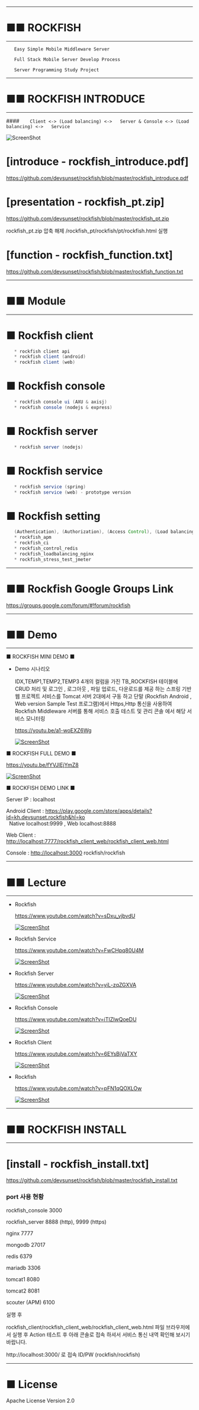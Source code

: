 -------------------------------------------------------------------------------	

#		 ■■ ROCKFISH

-------------------------------------------------------------------------------	

``` 
   Easy Simple Mobile Middleware Server 
   
   Full Stack Mobile Server Develop Process

   Server Programming Study Project
``` 

-------------------------------------------------------------------------------	

#		 ■■ ROCKFISH INTRODUCE

-------------------------------------------------------------------------------	

####`    Client <-> (Load balancing) <->   Server & Console <-> (Load balancing) <->   Service` 

 ![ScreenShot](https://github.com/devsunset/rockfish/blob/master/rockfish_system.png)
 

#  [introduce - rockfish_introduce.pdf]
<https://github.com/devsunset/rockfish/blob/master/rockfish_introduce.pdf>

#  [presentation - rockfish_pt.zip]
<https://github.com/devsunset/rockfish/blob/master/rockfish_pt.zip>

rockfish_pt.zip 압축 해제 /rockfish_pt/rockfish/pt/rockfish.html 실행

#  [function - rockfish_function.txt]
<https://github.com/devsunset/rockfish/blob/master/rockfish_function.txt>


-------------------------------------------------------------------------------	

#		■■ Module

-------------------------------------------------------------------------------	

# ■ Rockfish client
```java
   * rockfish client api  
   * rockfish client (android) 
   * rockfish client (web)
``` 

# ■ Rockfish console
```java
   * rockfish console ui (AXU & axisj) 
   * rockfish console (nodejs & express)
``` 

# ■ Rockfish server
```java
   * rockfish server (nodejs)
``` 
   
# ■ Rockfish service
```java
   * rockfish service (spring)
   * rockfish service (web) - prototype version
``` 

# ■ Rockfish setting
```java
   (Authentication), (Authorization), (Access Control), (Load balancing), (CI), (Stress Test) (APM)
   * rockfish_apm 
   * rockfish_ci
   * rockfish_control_redis
   * rockfish_loadbalancing_nginx  
   * rockfish_stress_test_jmeter
``` 

------------------------------------------------------------------------------- 

#   ■■ Rockfish Google Groups Link

https://groups.google.com/forum/#!forum/rockfish

 -------------------------------------------------------------------------------  

#     ■■ Demo

-------------------------------------------------------------------------------  

■ ROCKFISH MINI DEMO ■

* Demo 시나리오

   IDX,TEMP1,TEMP2,TEMP3 4개의 컬럼을 가진 TB_ROCKFISH 테이블에 
   CRUD 처리 및 로그인 , 로그아웃 , 파일 업로드, 다운로드를 제공 하는 
   스프링 기반 웹 프로젝트 서비스를 Tomcat 서버 2대에서 구동 하고 
   단말 (Rockfish Android , Web version Sample Test 프로그램)에서 
   Https,Http 통신을 사용하여 Rockfish Middleware 서버를 통해 서비스 
   호출 테스트 및 관리 콘솔 에서 해당 서비스 모니터링

   <https://youtu.be/a1-woEXZ6Wg>
   
   [![ScreenShot](https://github.com/devsunset/rockfish/blob/master/screenshot.png)](https://youtu.be/a1-woEXZ6Wg)


■ ROCKFISH FULL DEMO ■

   <https://youtu.be/fYVJlEjYmZ8>

   [![ScreenShot](https://github.com/devsunset/rockfish/blob/master/screenshot.png)](https://youtu.be/fYVJlEjYmZ8)   


■ ROCKFISH DEMO LINK ■

   Server IP : localhost

   Android Client : <https://play.google.com/store/apps/details?id=kh.devsunset.rockfish&hl=ko>  
   Native localhost:9999 , Web localhost:8888

   Web Client : <http://localhost:7777/rockfish_client_web/rockfish_client_web.html>   

   Console     : <http://localhost:3000>  rockfish/rockfish

 -------------------------------------------------------------------------------  

#     ■■ Lecture

-------------------------------------------------------------------------------  

   - Rockfish 
   
      <https://www.youtube.com/watch?v=sDxu_vjbvdU>
      
       [![ScreenShot](https://ci5.googleusercontent.com/proxy/nCEMvckyQHrwHEdbLfoR_h_Ctw5TtWIgmx6KlTV4m19JFc-yY0KWfflV-GPWzJ5cSDEYd2Fw_pLmRCPWWqE7GDBAWCqM_6rveJnFB-RBn5fZZZac4a8x7WpQ_gfatfO_NBx7bb2zgUtzfpXgL8T-LDOuEZa1yV91TwTw0v1jCy4IWonEdV-pgbT5=s0-d-e1-ft#http://i.ytimg.com/vi/sDxu_vjbvdU/hqdefault.jpg?w=480&h=270&feature=em-upload_owner&sigh=Vqr0W9Ojxzg-uC-oTmOwVwHtZIo)](https://www.youtube.com/watch?v=sDxu_vjbvdU)

   - Rockfish Service
   
      <https://www.youtube.com/watch?v=FwCHpq80U4M>
      
      [![ScreenShot](https://ci6.googleusercontent.com/proxy/MbT4-Neal6P_l9Mcdk7ufs8fir9yi_CECfYunWhSjszZVg0oKn9SMGXrwusOl7miKOyieBaWGnUpNUvMAiKjRXBloj5dpgWkN1z_pmoXuBByb_d37kp0v-tWmv_fBl7P2rSAx8cdZHbNAy_PanpDm7rVoRlHVBGMYbPeN9I26siWK4JLxCTbTS7z=s0-d-e1-ft#http://i.ytimg.com/vi/pFN1qQOXLOw/hqdefault.jpg?w=480&h=270&feature=em-upload_owner&sigh=9oWf_eKb8A7u3V9S7yoyWiO45f4)](https://www.youtube.com/watch?v=FwCHpq80U4M)

   - Rockfish Server 
   
      <https://www.youtube.com/watch?v=yiL-zqZGXVA>
      
      [![ScreenShot](https://ci3.googleusercontent.com/proxy/RfY0vPxfMmvfW02Btys7pIbAhGi8K5xzBFQa9O_WAYYba9gfQ5ri9W6HwfArKYKn3pd45qJOn2FG6XxfmNu-tNGl7FPCqJf9ARtYSUwIM6eaGUpmnaNNROwFbMf1PDd8sPfXjaOEGn1uts5KJFHGoWLeSqcwXz5RiJv-ths3jIxf6tEkvPHbr0-l=s0-d-e1-ft#http://i.ytimg.com/vi/yiL-zqZGXVA/hqdefault.jpg?w=480&h=270&feature=em-upload_owner&sigh=IM-TsnOwYABd__LmgxtvftK0Ecc)](https://www.youtube.com/watch?v=yiL-zqZGXVA)

   - Rockfish Console
   
      <https://www.youtube.com/watch?v=iTIZIwQoeDU>
      
      [![ScreenShot](https://ci6.googleusercontent.com/proxy/AU-TERy4XfSMcjpaj--90TTuTWFJ98fPtCGzXaUX4mWxr0dtBcqvonXTP8SoWTo_XYsoLDCc_lE5R1miBMabjRjB7_fqqZT93G9JBk9bzYitL0-GrE5SX_7XO7QK--CguQD4jblfc4ZdcXa-_oK8DNuFCnLmIrvsw2ySPCybac7mOZFTKv5AyJ5m=s0-d-e1-ft#http://i.ytimg.com/vi/iTIZIwQoeDU/hqdefault.jpg?w=480&h=270&feature=em-upload_owner&sigh=z67EvLMl-Sogfg7owqWiQRB7B44
)](https://www.youtube.com/watch?v=iTIZIwQoeDU)

   - Rockfish Client 
   
      <https://www.youtube.com/watch?v=6EYsBjVaTXY>
      
      [![ScreenShot](https://ci6.googleusercontent.com/proxy/MbT4-Neal6P_l9Mcdk7ufs8fir9yi_CECfYunWhSjszZVg0oKn9SMGXrwusOl7miKOyieBaWGnUpNUvMAiKjRXBloj5dpgWkN1z_pmoXuBByb_d37kp0v-tWmv_fBl7P2rSAx8cdZHbNAy_PanpDm7rVoRlHVBGMYbPeN9I26siWK4JLxCTbTS7z=s0-d-e1-ft#http://i.ytimg.com/vi/pFN1qQOXLOw/hqdefault.jpg?w=480&h=270&feature=em-upload_owner&sigh=9oWf_eKb8A7u3V9S7yoyWiO45f4)](https://www.youtube.com/watch?v=6EYsBjVaTXY)

   - Rockfish
   
      <https://www.youtube.com/watch?v=pFN1qQOXLOw>
      
      [![ScreenShot](https://ci6.googleusercontent.com/proxy/MbT4-Neal6P_l9Mcdk7ufs8fir9yi_CECfYunWhSjszZVg0oKn9SMGXrwusOl7miKOyieBaWGnUpNUvMAiKjRXBloj5dpgWkN1z_pmoXuBByb_d37kp0v-tWmv_fBl7P2rSAx8cdZHbNAy_PanpDm7rVoRlHVBGMYbPeN9I26siWK4JLxCTbTS7z=s0-d-e1-ft#http://i.ytimg.com/vi/pFN1qQOXLOw/hqdefault.jpg?w=480&h=270&feature=em-upload_owner&sigh=9oWf_eKb8A7u3V9S7yoyWiO45f4)](https://www.youtube.com/watch?v=pFN1qQOXLOw)
      
      
-------------------------------------------------------------------------------  

#     ■■ ROCKFISH INSTALL

-------------------------------------------------------------------------------       

#  [install - rockfish_install.txt]
<https://github.com/devsunset/rockfish/blob/master/rockfish_install.txt>


  ### port 사용 현황 ###

  rockfish_console 3000
  
  rockfish_server 8888 (http), 9999 (https)
  
  nginx 7777
  
  mongodb 27017
  
  redis 6379
  
  mariadb 3306
  
  tomcat1 8080
  
  tomcat2 8081

  scouter (APM) 6100

  실행 후 

  rockfish_client/rockfish_client_web/rockfish_client_web.html 파일 브라우저에서 실행 후
  Action 테스트 후 아래 콘솔로 접속 하셔서 서비스 통신 내역 확인해 보시기 바랍니다. 

  http://localhost:3000/ 로 접속 ID/PW (rockfish/rockfish)
  
------------------------------------------------------------------------------- 

# ■ License
  Apache License
                           Version 2.0      
